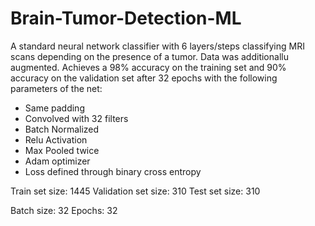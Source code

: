 # Brain-Tumor-Detection-ML
A standard neural network classifier with 6 layers/steps classifying MRI scans depending on the presence of a tumor. Data was additionallu augmented.
Achieves a 98% accuracy on the training set and 90% accuracy on the validation set after 32 epochs with the following parameters of the net:
- Same padding
- Convolved with 32 filters
- Batch Normalized
- Relu Activation
- Max Pooled twice
- Adam optimizer
- Loss defined through binary cross entropy

Train set size: 1445
Validation set size: 310
Test set size: 310

Batch size: 32
Epochs: 32 
